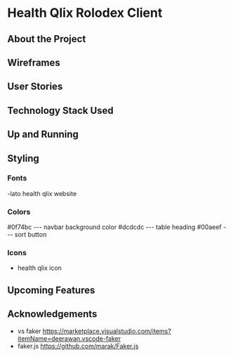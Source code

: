 # Health Qlix Rolodex Client

## About the Project

## Wireframes

## User Stories

## Technology Stack Used

## Up and Running

## Styling

### Fonts

-lato health qlix website

### Colors

#0f74bc --- navbar background color
#dcdcdc --- table heading
#00aeef --- sort button

### Icons

- health qlix icon

## Upcoming Features

## Acknowledgements

- vs faker https://marketplace.visualstudio.com/items?itemName=deerawan.vscode-faker
- faker.js https://github.com/marak/Faker.js

